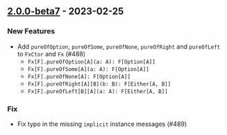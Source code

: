 ## [2.0.0-beta7](https://github.com/Kevin-Lee/effectie/issues?q=is%3Aissue+is%3Aclosed+milestone%3Av2-m1+closed%3A2023-02-12..2023-02-25) - 2023-02-25

### New Features
* Add `pureOfOption`, `pureOfSome`, `pureOfNone`, `pureOfRight` and `pureOfLeft` to `FxCtor` and `Fx` (#488)
  * `Fx[F].pureOfOption[A](a: A): F[Option[A]]`
  * `Fx[F].pureOfSome[A](a: A): F[Option[A]]`
  * `Fx[F].pureOfNone[A]: F[Option[A]]`
  * `Fx[F].pureOfRight[A][B](b: B): F[Either[A, B]]`
  * `Fx[F].pureOfLeft[B][A](a: A): F[Either[A, B]]`

### Fix
* Fix typo in the missing `implicit` instance messages (#489)
